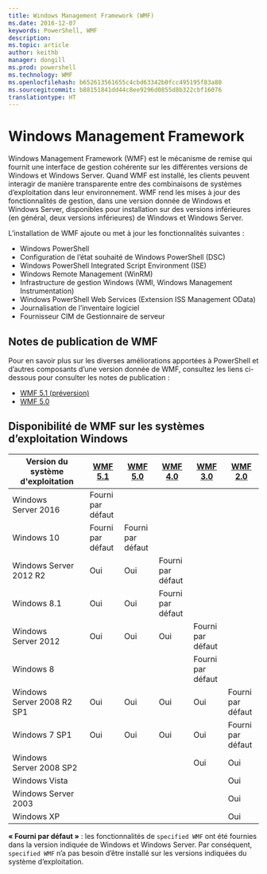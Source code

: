 ```yaml
---
title: Windows Management Framework (WMF)
ms.date: 2016-12-07
keywords: PowerShell, WMF
description: 
ms.topic: article
author: keithb
manager: dongill
ms.prod: powershell
ms.technology: WMF
ms.openlocfilehash: b652613561655c4cbd63342b0fcc495195f83a80
ms.sourcegitcommit: b88151841dd44c8ee9296d0855d8b322cbf16076
translationtype: HT
---
```

# <a name="windows-management-framework"></a>Windows Management Framework

Windows Management Framework (WMF) est le mécanisme de remise qui fournit une interface de gestion cohérente sur les différentes versions de Windows et Windows Server.
Quand WMF est installé, les clients peuvent interagir de manière transparente entre des combinaisons de systèmes d’exploitation dans leur environnement.
WMF rend les mises à jour des fonctionnalités de gestion, dans une version donnée de Windows et Windows Server, disponibles pour installation sur des versions inférieures (en général, deux versions inférieures) de Windows et Windows Server.

L’installation de WMF ajoute ou met à jour les fonctionnalités suivantes :

- Windows PowerShell
- Configuration de l’état souhaité de Windows PowerShell (DSC)
- Windows PowerShell Integrated Script Environment (ISE)
- Windows Remote Management (WinRM)
- Infrastructure de gestion Windows (WMI, Windows Management Instrumentation)
- Windows PowerShell Web Services (Extension ISS Management OData)
- Journalisation de l’inventaire logiciel
- Fournisseur CIM de Gestionnaire de serveur

## <a name="wmf-release-notes"></a>Notes de publication de WMF

Pour en savoir plus sur les diverses améliorations apportées à PowerShell et d’autres composants d’une version donnée de WMF, consultez les liens ci-dessous pour consulter les notes de publication :

- [WMF 5.1 (préversion)](5.1/release-notes.md)
- [WMF 5.0](5.0/releasenotes.md)

## <a name="wmf-availability-across-windows-operating-systems"></a>Disponibilité de WMF sur les systèmes d’exploitation Windows

| Version du système d'exploitation | [WMF 5.1](https://aka.ms/wmf51download) | [WMF 5.0](https://aka.ms/wmf5download) | [WMF 4.0](https://aka.ms/wmf4download) |  [WMF 3.0](https://aka.ms/wmf3download) | [WMF 2.0](https://aka.ms/wmf2download) |
| ------------------------ | ----------- | ----------- | ----------- | ------------ |  ------------- |
| Windows Server 2016 | Fourni par défaut |  |  |  |  |
| Windows 10 | Fourni par défaut | Fourni par défaut  | | | |  
| Windows Server 2012 R2| Oui | Oui | Fourni par défaut |  |  |
| Windows 8.1 | Oui | Oui |  Fourni par défaut |  |  |
| Windows Server 2012 | Oui | Oui | Oui |  Fourni par défaut | |
| Windows 8 |  |  |  | Fourni par défaut | |
| Windows Server 2008 R2 SP1 | Oui | Oui | Oui |  Oui| Fourni par défaut |
| Windows 7 SP1  | Oui | Oui | Oui | Oui | Fourni par défaut |
| Windows Server 2008 SP2 | | | | Oui | Oui |
| Windows Vista | | | | | Oui |
| Windows Server 2003| | | |  | Oui |
| Windows XP | | | |  | Oui |

**« Fourni par défaut »** : les fonctionnalités de `specified WMF` ont été fournies dans la version indiquée de Windows et Windows Server.
Par conséquent, `specified WMF` n’a pas besoin d’être installé sur les versions indiquées du système d’exploitation.
